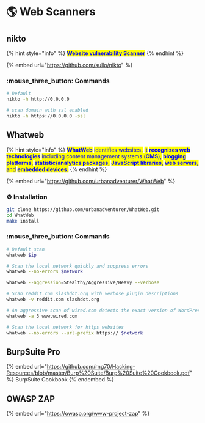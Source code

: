 # 🌎 Web Scanners

## nikto&#x20;

{% hint style="info" %}
<mark style="color:blue;">**Website vulnerability Scanner**</mark>
{% endhint %}

{% embed url="https://github.com/sullo/nikto" %}

### :mouse\_three\_button: Commands

```bash
# Default
nikto -h http://0.0.0.0

# scan domain with ssl enabled
nikto -h https://0.0.0.0 -ssl
```

## Whatweb

{% hint style="info" %}
<mark style="color:blue;">**WhatWeb**</mark> <mark style="color:blue;"></mark><mark style="color:blue;">identifies websites</mark><mark style="color:blue;">**.**</mark> <mark style="color:blue;"></mark><mark style="color:blue;">It</mark> <mark style="color:blue;"></mark><mark style="color:blue;">**recognizes web technologies**</mark> <mark style="color:blue;"></mark><mark style="color:blue;">including content management systems (</mark><mark style="color:blue;">**CMS**</mark><mark style="color:blue;">),</mark> <mark style="color:blue;"></mark><mark style="color:blue;">**blogging platforms**</mark><mark style="color:blue;">,</mark> <mark style="color:blue;"></mark><mark style="color:blue;">**statistic/analytics packages**</mark><mark style="color:blue;">,</mark> <mark style="color:blue;"></mark><mark style="color:blue;">**JavaScript libraries**</mark><mark style="color:blue;">,</mark> <mark style="color:blue;"></mark><mark style="color:blue;">**web servers**</mark><mark style="color:blue;">, and</mark> <mark style="color:blue;"></mark><mark style="color:blue;">**embedded devices**</mark><mark style="color:blue;">.</mark>&#x20;
{% endhint %}

{% embed url="https://github.com/urbanadventurer/WhatWeb" %}

### :gear: Installation

```bash
git clone https://github.com/urbanadventurer/WhatWeb.git
cd WhatWeb
make install
```

### :mouse\_three\_button: Commands

```bash
# Default scan
whatweb $ip

# Scan the local network quickly and suppress errors
whatweb --no-errors $network

whatweb --aggression=Stealthy/Aggressive/Heavy --verbose 

# Scan reddit.com slashdot.org with verbose plugin descriptions
whatweb -v reddit.com slashdot.org

# An aggressive scan of wired.com detects the exact version of WordPress.
whatweb -a 3 www.wired.com

# Scan the local network for https websites
whatweb --no-errors --url-prefix https:// $network
```

## BurpSuite Pro

{% embed url="https://github.com/rng70/Hacking-Resources/blob/master/Burp%20Suite/Burp%20Suite%20Cookbook.pdf" %}
BurpSuite Cookbook
{% endembed %}

## OWASP ZAP

{% embed url="https://owasp.org/www-project-zap" %}
